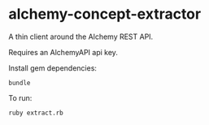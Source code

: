 alchemy-concept-extractor
=========================

A thin client around the Alchemy REST API.

Requires an AlchemyAPI api key.

Install gem dependencies:

    bundle

To run:

    ruby extract.rb
